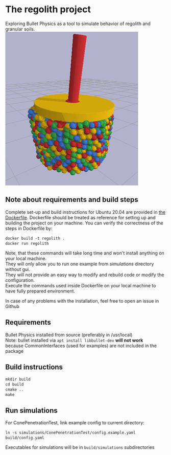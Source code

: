 # The regolith project
Exploring Bullet Physics as a tool to simulate behavior of regolith and granular soils.  
![cpt_picture](cpt_example.png)

## Note about requirements and build steps
Complete set-up and build instructions for Ubuntu 20.04 are provided in [the Dockerfile](Dockerfile).
Dockerfile should be treated as reference for setting up and building the project on your machine.
You can verify the correctness of the steps in Dockerfile by:
```
docker build -t regolith .
docker run regolith
```
Note, that these commands will take long time and won't install anything on your local machine.  
They will only allow you to run one example from _simulations_ directory without gui.  
They will not provide an easy way to modify and rebuild code or modify the configuration.  
Execute the commands used inside Dockerfile on your local machine to have fully prepared environment.  

In case of any problems with the installation, feel free to open an issue in Github

## Requirements
Bullet Physics installed from source (preferably in /usr/local)  
Note: bullet installed via `apt install libbullet-dev` **will not work**  
because CommonInterfaces (used for examples) are not included in the package  

## Build instructions
```
mkdir build
cd build
cmake ..
make
```

## Run simulations
For ConePenetrationTest, link example config to current directory:
```
ln -s simulations/ConePenetrationTest/config.example.yaml build/config.yaml
```
Executables for simulations will be in `build/simulations` subdirectories

